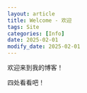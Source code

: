 ```yaml
---
layout: article
title: Welcome - 欢迎
tags: Site
categories: [Info]
date: 2025-02-01
modify_date: 2025-02-01
---
```


欢迎来到我的博客！

四处看看吧！
